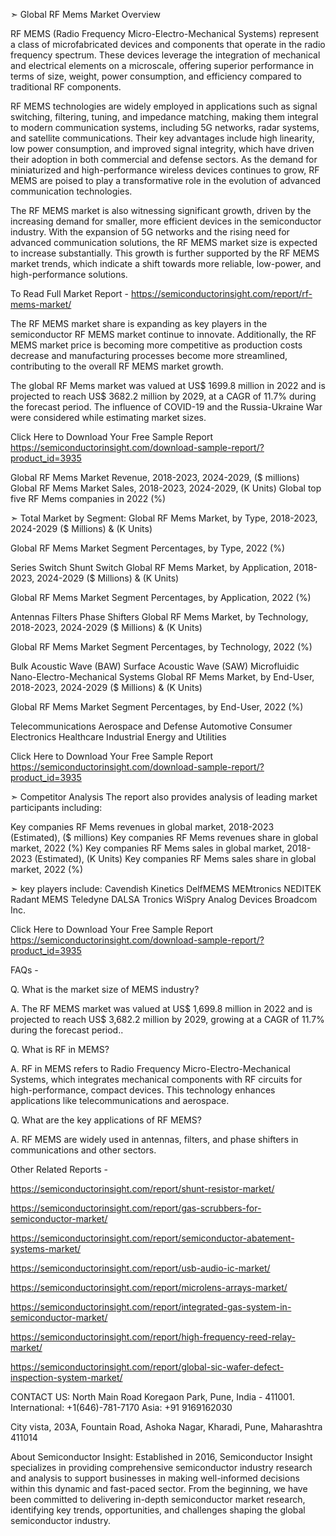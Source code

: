 ➣ Global RF Mems Market Overview

RF MEMS (Radio Frequency Micro-Electro-Mechanical Systems) represent a class of microfabricated devices and components that operate in the radio frequency spectrum. These devices leverage the integration of mechanical and electrical elements on a microscale, offering superior performance in terms of size, weight, power consumption, and efficiency compared to traditional RF components.

RF MEMS technologies are widely employed in applications such as signal switching, filtering, tuning, and impedance matching, making them integral to modern communication systems, including 5G networks, radar systems, and satellite communications. Their key advantages include high linearity, low power consumption, and improved signal integrity, which have driven their adoption in both commercial and defense sectors. As the demand for miniaturized and high-performance wireless devices continues to grow, RF MEMS are poised to play a transformative role in the evolution of advanced communication technologies.

The RF MEMS market is also witnessing significant growth, driven by the increasing demand for smaller, more efficient devices in the semiconductor industry. With the expansion of 5G networks and the rising need for advanced communication solutions, the RF MEMS market size is expected to increase substantially. This growth is further supported by the RF MEMS market trends, which indicate a shift towards more reliable, low-power, and high-performance solutions.

To Read Full Market Report -
https://semiconductorinsight.com/report/rf-mems-market/

The RF MEMS market share is expanding as key players in the semiconductor RF MEMS market continue to innovate. Additionally, the RF MEMS market price is becoming more competitive as production costs decrease and manufacturing processes become more streamlined, contributing to the overall RF MEMS market growth.

The global RF Mems market was valued at US$ 1699.8 million in 2022 and is projected to reach US$ 3682.2 million by 2029, at a CAGR of 11.7% during the forecast period. The influence of COVID-19 and the Russia-Ukraine War were considered while estimating market sizes.

Click Here to Download Your Free Sample Report
https://semiconductorinsight.com/download-sample-report/?product_id=3935

Global RF Mems Market Revenue, 2018-2023, 2024-2029, ($ millions)
Global RF Mems Market Sales, 2018-2023, 2024-2029, (K Units)
Global top five RF Mems companies in 2022 (%)

➣ Total Market by Segment:
Global RF Mems Market, by Type, 2018-2023, 2024-2029 ($ Millions) & (K Units)

Global RF Mems Market Segment Percentages, by Type, 2022 (%)

Series Switch
Shunt Switch
Global RF Mems Market, by Application, 2018-2023, 2024-2029 ($ Millions) & (K Units)

Global RF Mems Market Segment Percentages, by Application, 2022 (%)

Antennas
Filters
Phase Shifters
Global RF Mems Market, by Technology, 2018-2023, 2024-2029 ($ Millions) & (K Units)

Global RF Mems Market Segment Percentages, by Technology, 2022 (%)

Bulk Acoustic Wave (BAW)
Surface Acoustic Wave (SAW)
Microfluidic
Nano-Electro-Mechanical Systems
Global RF Mems Market, by End-User, 2018-2023, 2024-2029 ($ Millions) & (K Units)

Global RF Mems Market Segment Percentages, by End-User, 2022 (%)

Telecommunications
Aerospace and Defense
Automotive
Consumer Electronics
Healthcare
Industrial
Energy and Utilities

Click Here to Download Your Free Sample Report
https://semiconductorinsight.com/download-sample-report/?product_id=3935

➣ Competitor Analysis
The report also provides analysis of leading market participants including:

Key companies RF Mems revenues in global market, 2018-2023 (Estimated), ($ millions)
Key companies RF Mems revenues share in global market, 2022 (%)
Key companies RF Mems sales in global market, 2018-2023 (Estimated), (K Units)
Key companies RF Mems sales share in global market, 2022 (%)

➣ key players include:
Cavendish Kinetics
DelfMEMS
MEMtronics
NEDITEK
Radant MEMS
Teledyne DALSA
Tronics
WiSpry
Analog Devices
Broadcom Inc.

Click Here to Download Your Free Sample Report
https://semiconductorinsight.com/download-sample-report/?product_id=3935

FAQs -

Q. What is the market size of MEMS industry?

A. The RF MEMS market was valued at US$ 1,699.8 million in 2022 and is projected to reach US$ 3,682.2 million by 2029, growing at a CAGR of 11.7% during the forecast period..

Q. What is RF in MEMS?

A. RF in MEMS refers to Radio Frequency Micro-Electro-Mechanical Systems, which integrates mechanical components with RF circuits for high-performance, compact devices. This technology enhances applications like telecommunications and aerospace.

Q. What are the key applications of RF MEMS?

A. RF MEMS are widely used in antennas, filters, and phase shifters in communications and other sectors.

Other Related Reports -

https://semiconductorinsight.com/report/shunt-resistor-market/

https://semiconductorinsight.com/report/gas-scrubbers-for-semiconductor-market/

https://semiconductorinsight.com/report/semiconductor-abatement-systems-market/

https://semiconductorinsight.com/report/usb-audio-ic-market/

https://semiconductorinsight.com/report/microlens-arrays-market/

https://semiconductorinsight.com/report/integrated-gas-system-in-semiconductor-market/

https://semiconductorinsight.com/report/high-frequency-reed-relay-market/

https://semiconductorinsight.com/report/global-sic-wafer-defect-inspection-system-market/

CONTACT US:
North Main Road Koregaon Park, Pune, India - 411001.
International: +1(646)-781-7170
Asia: +91 9169162030

City vista, 203A, Fountain Road, Ashoka Nagar, Kharadi, Pune, Maharashtra 411014

About Semiconductor Insight:
Established in 2016, Semiconductor Insight specializes in providing comprehensive semiconductor industry research and analysis to support businesses in making well-informed decisions within this dynamic and fast-paced sector. From the beginning, we have been committed to delivering in-depth semiconductor market research, identifying key trends, opportunities, and challenges shaping the global semiconductor industry.
